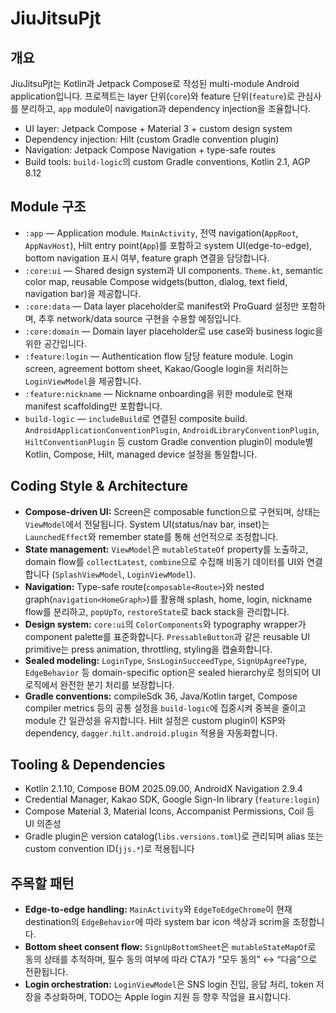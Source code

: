 # JiuJitsuPjt

## 개요
JiuJitsuPjt는 Kotlin과 Jetpack Compose로 작성된 multi-module Android application입니다. 프로젝트는 layer 단위(`core`)와 feature 단위(`feature`)로 관심사를 분리하고, `app` module이 navigation과 dependency injection을 조율합니다.

- UI layer: Jetpack Compose + Material 3 + custom design system
- Dependency injection: Hilt (custom Gradle convention plugin)
- Navigation: Jetpack Compose Navigation + type-safe routes
- Build tools: `build-logic`의 custom Gradle conventions, Kotlin 2.1, AGP 8.12

## Module 구조
- `:app` — Application module. `MainActivity`, 전역 navigation(`AppRoot`, `AppNavHost`), Hilt entry point(`App`)를 포함하고 system UI(edge-to-edge), bottom navigation 표시 여부, feature graph 연결을 담당합니다.
- `:core:ui` — Shared design system과 UI components. `Theme.kt`, semantic color map, reusable Compose widgets(button, dialog, text field, navigation bar)을 제공합니다.
- `:core:data` — Data layer placeholder로 manifest와 ProGuard 설정만 포함하며, 추후 network/data source 구현을 수용할 예정입니다.
- `:core:domain` — Domain layer placeholder로 use case와 business logic을 위한 공간입니다.
- `:feature:login` — Authentication flow 담당 feature module. Login screen, agreement bottom sheet, Kakao/Google login을 처리하는 `LoginViewModel`을 제공합니다.
- `:feature:nickname` — Nickname onboarding을 위한 module로 현재 manifest scaffolding만 포함합니다.
- `build-logic` — `includeBuild`로 연결된 composite build. `AndroidApplicationConventionPlugin`, `AndroidLibraryConventionPlugin`, `HiltConventionPlugin` 등 custom Gradle convention plugin이 module별 Kotlin, Compose, Hilt, managed device 설정을 통일합니다.

## Coding Style & Architecture
- **Compose-driven UI:** Screen은 composable function으로 구현되며, 상태는 `ViewModel`에서 전달됩니다. System UI(status/nav bar, inset)는 `LaunchedEffect`와 remember state를 통해 선언적으로 조정합니다.
- **State management:** `ViewModel`은 `mutableStateOf` property를 노출하고, domain flow를 `collectLatest`, `combine`으로 수집해 비동기 데이터를 UI와 연결합니다 (`SplashViewModel`, `LoginViewModel`).
- **Navigation:** Type-safe route(`composable<Route>`)와 nested graph(`navigation<HomeGraph>`)를 활용해 splash, home, login, nickname flow를 분리하고, `popUpTo`, `restoreState`로 back stack을 관리합니다.
- **Design system:** `core:ui`의 `ColorComponents`와 typography wrapper가 component palette를 표준화합니다. `PressableButton`과 같은 reusable UI primitive는 press animation, throttling, styling을 캡슐화합니다.
- **Sealed modeling:** `LoginType`, `SnsLoginSucceedType`, `SignUpAgreeType`, `EdgeBehavior` 등 domain-specific option은 sealed hierarchy로 정의되어 UI 로직에서 완전한 분기 처리를 보장합니다.
- **Gradle conventions:** compileSdk 36, Java/Kotlin target, Compose compiler metrics 등의 공통 설정을 `build-logic`에 집중시켜 중복을 줄이고 module 간 일관성을 유지합니다. Hilt 설정은 custom plugin이 KSP와 dependency, `dagger.hilt.android.plugin` 적용을 자동화합니다.

## Tooling & Dependencies
- Kotlin 2.1.10, Compose BOM 2025.09.00, AndroidX Navigation 2.9.4
- Credential Manager, Kakao SDK, Google Sign-In library (`feature:login`)
- Compose Material 3, Material Icons, Accompanist Permissions, Coil 등 UI 의존성
- Gradle plugin은 version catalog(`libs.versions.toml`)로 관리되며 alias 또는 custom convention ID(`jjs.*`)로 적용됩니다

## 주목할 패턴
- **Edge-to-edge handling:** `MainActivity`와 `EdgeToEdgeChrome`이 현재 destination의 `EdgeBehavior`에 따라 system bar icon 색상과 scrim을 조정합니다.
- **Bottom sheet consent flow:** `SignUpBottomSheet`은 `mutableStateMapOf`로 동의 상태를 추적하며, 필수 동의 여부에 따라 CTA가 “모두 동의” ↔ “다음”으로 전환됩니다.
- **Login orchestration:** `LoginViewModel`은 SNS login 진입, 응답 처리, token 저장을 추상화하며, TODO는 Apple login 지원 등 향후 작업을 표시합니다.


